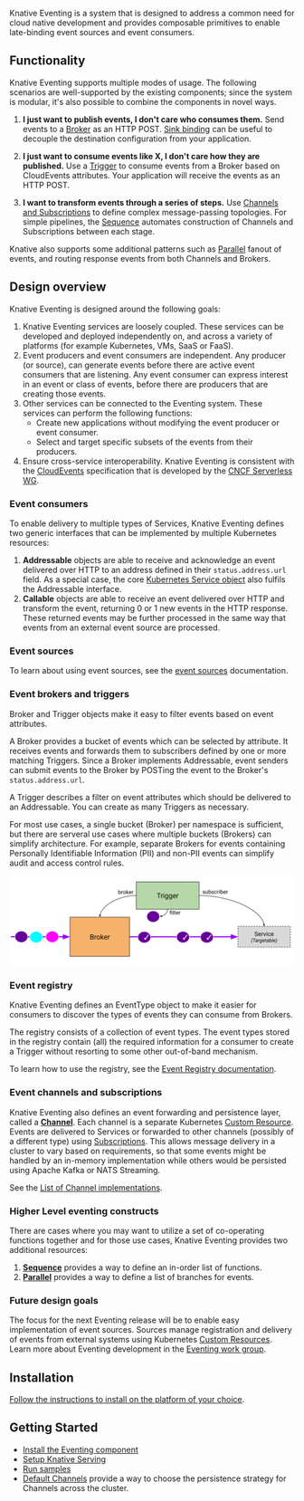 
Knative Eventing is a system that is designed to address a common need for cloud
native development and provides composable primitives to enable late-binding
event sources and event consumers.

## Functionality

Knative Eventing supports multiple modes of usage. The following scenarios are
well-supported by the existing components; since the system is modular, it's
also possible to combine the components in novel ways.

1. **I just want to publish events, I don't care who consumes them.** Send
   events to a [Broker](broker/README.md) as an HTTP POST. [Sink binding](./sources/sinkbinding) can be useful to decouple the destination
   configuration from your application.

1. **I just want to consume events like X, I don't care how they are
   published.** Use a [Trigger](triggers/README.md) to consume events from a Broker based
   on CloudEvents attributes. Your application will receive the events as an
   HTTP POST.

1. **I want to transform events through a series of steps.** Use [Channels and
   Subscriptions](channels/README.md) to define complex message-passing topologies. For
   simple pipelines, the [Sequence](flows/sequence.md) automates construction of
   Channels and Subscriptions between each stage.

Knative also supports some additional patterns such as
[Parallel](flows/parallel.md) fanout of events, and routing response events from
both Channels and Brokers.

## Design overview

Knative Eventing is designed around the following goals:

1. Knative Eventing services are loosely coupled. These services can be
   developed and deployed independently on, and across a variety of platforms
   (for example Kubernetes, VMs, SaaS or FaaS).
1. Event producers and event consumers are independent. Any producer (or
   source), can generate events before there are active event consumers that are
   listening. Any event consumer can express interest in an event or class of
   events, before there are producers that are creating those events.
1. Other services can be connected to the Eventing system. These services can
   perform the following functions:
   - Create new applications without modifying the event producer or event
     consumer.
   - Select and target specific subsets of the events from their producers.
1. Ensure cross-service interoperability. Knative Eventing is consistent with
   the
   [CloudEvents](https://github.com/cloudevents/spec/blob/master/spec.md#design-goals)
   specification that is developed by the
   [CNCF Serverless WG](https://lists.cncf.io/g/cncf-wg-serverless).

### Event consumers

To enable delivery to multiple types of Services, Knative Eventing defines two
generic interfaces that can be implemented by multiple Kubernetes resources:

1. **Addressable** objects are able to receive and acknowledge an event
   delivered over HTTP to an address defined in their `status.address.url`
   field. As a special case, the core
   [Kubernetes Service object](https://kubernetes.io/docs/reference/generated/kubernetes-api/v1.18/#service-v1-core)
   also fulfils the Addressable interface.
1. **Callable** objects are able to receive an event delivered over HTTP and
   transform the event, returning 0 or 1 new events in the HTTP response. These
   returned events may be further processed in the same way that events from an
   external event source are processed.

### Event sources

To learn about using event sources, see the [event sources](./sources/README.md) documentation.

### Event brokers and triggers

Broker and Trigger objects make it easy to filter events based on event
attributes.

A Broker provides a bucket of events which can be selected by attribute. It
receives events and forwards them to subscribers defined by one or more matching
Triggers. Since a Broker implements Addressable, event senders can submit events
to the Broker by POSTing the event to the Broker's `status.address.url`.

A Trigger describes a filter on event attributes which should be delivered to an
Addressable. You can create as many Triggers as necessary.

For most use cases, a single bucket (Broker) per namespace is sufficient, but
there are serveral use cases where multiple buckets (Brokers) can simplify
architecture. For example, separate Brokers for events containing Personally
Identifiable Information (PII) and non-PII events can simplify audit and access
control rules.

![Broker Trigger Diagram](./images/broker-trigger-overview.svg)

### Event registry

Knative Eventing defines an EventType object to make it easier for consumers to
discover the types of events they can consume from Brokers.

The registry consists of a collection of event types. The event types stored in
the registry contain (all) the required information for a consumer to create a
Trigger without resorting to some other out-of-band mechanism.

To learn how to use the registry, see the
[Event Registry documentation](./event-registry.md).

### Event channels and subscriptions

Knative Eventing also defines an event forwarding and persistence layer, called
a
[**Channel**](https://github.com/knative/eventing/blob/master/pkg/apis/messaging/v1/channel_types.go#L57).
Each channel is a separate Kubernetes [Custom Resource](https://kubernetes.io/docs/concepts/extend-kubernetes/api-extension/custom-resources/).
Events are delivered to Services or forwarded to other channels
(possibly of a different type) using
[Subscriptions](https://github.com/knative/eventing/blob/master/pkg/apis/messaging/v1/subscription_types.go).
This allows message delivery in a cluster to vary based on requirements, so that
some events might be handled by an in-memory implementation while others would
be persisted using Apache Kafka or NATS Streaming.

See the [List of Channel implementations](../eventing/channels/channels.yaml).

### Higher Level eventing constructs

There are cases where you may want to utilize a set of co-operating functions
together and for those use cases, Knative Eventing provides two additional
resources:

1. **[Sequence](./flows/sequence.md)** provides a way to define an in-order list of functions.
1. **[Parallel](./flows/parallel.md)** provides a way to define a list of branches for events.

### Future design goals

The focus for the next Eventing release will be to enable easy implementation of
event sources. Sources manage registration and delivery of events from external
systems using Kubernetes
[Custom Resources](https://kubernetes.io/docs/concepts/extend-kubernetes/api-extension/custom-resources/).
Learn more about Eventing development in the
[Eventing work group](https://github.com/knative/community/blob/master/working-groups/WORKING-GROUPS.md#eventing).

## Installation

[Follow the instructions to install on the platform of your choice](../install/README.md).

## Getting Started

- [Install the Eventing component](#installation)
- [Setup Knative Serving](../install/README.md)
- [Run samples](./samples/)
- [Default Channels](./channels/default-channels.md) provide a way to choose the
  persistence strategy for Channels across the cluster.
